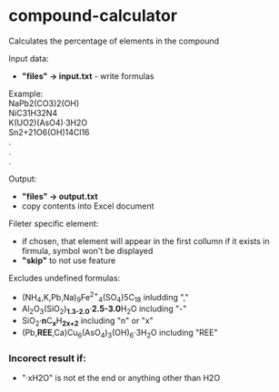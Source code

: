 # compound-calculator
 Calculates the percentage of elements in the compound

Input data:<br>
 - **"files" -> input.txt** - write formulas<br>

Example:<br>
NaPb2(CO3)2(OH)<br>
NiC31H32N4<br>
K(UO2)(AsO4)·3H2O<br>
Sn2+21O6(OH)14Cl16<br>
.<br>
.<br>
.<br>

Output:<br>
 - **"files" -> output.txt**<br>
 - copy contents into Excel document<br>

Fileter specific element:<br>
 - if chosen, that element will appear in the first collumn if it exists in firmula, symbol won't be displayed<br>
 - **"skip"** to not use feature<br>

Excludes undefined formulas:<br>
 - (NH<sub>4</sub>,K,Pb,Na)<sub>9</sub>Fe<sup>2+</sup><sub>4</sub>(SO<sub>4</sub>)5C<sub>18</sub> inludding ","<br>
 - Al<sub>2</sub>O<sub>3</sub>(SiO<sub>2</sub>)<sub>**1.3-2.0**</sub>·**2.5-3.0**H<sub>2</sub>O including "-"<br>
 - SiO<sub>2</sub>·**n**C<sub>**x**</sub>H<sub>**2x+2**</sub> including "n" or "x"<br>
 - (Pb,**REE**,Ca)Cu<sub>6</sub>(AsO<sub>4</sub>)<sub>3</sub>(OH)<sub>6</sub>·3H<sub>2</sub>O including "REE"<br>

### Incorect result if:<br>
 - "·xH2O" is not et the end or anything other than H2O<br>

